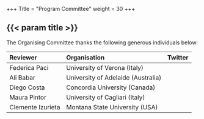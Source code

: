 +++
Title = "Program Committee"
weight = 30
+++

## {{< param title >}}

The Organising Committee thanks the following generous individuals below:






| **Reviewer**		 | **Organisation** 	 | **Twitter**	 	 |
|:---------------|:-------------------|:---------------|
|Federica Paci|University of Verona (Italy)|     |
|Ali Babar|University of Adelaide (Australia)|   |
|Diego Costa|Concordia University (Canada)|      |
|Maura Pintor|University of Cagliari (Italy)|    |
|Clemente Izurieta|Montana State University (USA)||

